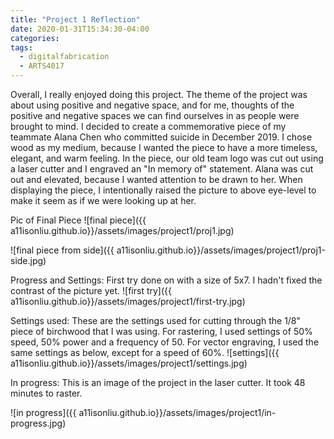 ```yaml
---
title: "Project 1 Reflection"
date: 2020-01-31T15:34:30-04:00
categories:
tags:
  - digitalfabrication
  - ARTS4017
---
```


Overall, I really enjoyed doing this project. The theme of the project was about using positive and negative space, and for me, thoughts of the positive and negative spaces we can find ourselves in as people were brought to mind. I decided to create a commemorative piece of my teammate Alana Chen who committed suicide in December 2019. I chose wood as my medium, because I wanted the piece to have a more timeless, elegant, and warm feeling. In the piece, our old team logo was cut out using a laser cutter and I engraved an "In memory of" statement. Alana was cut out and elevated, because I wanted attention to be drawn to her. When displaying the piece, I intentionally raised the picture to above eye-level to make it seem as if we were looking up at her.

Pic of Final Piece
![final piece]({{ a11isonliu.github.io}}/assets/images/project1/proj1.jpg)

![final piece from side]({{ a11isonliu.github.io}}/assets/images/project1/proj1-side.jpg)


Progress and Settings:
First try done on with a size of 5x7. I hadn't fixed the contrast of the picture yet.
![first try]({{ a11isonliu.github.io}}/assets/images/project1/first-try.jpg)

Settings used:
These are the settings used for cutting through the 1/8" piece of birchwood that I was using. For rastering, I used settings of 50% speed, 50% power and a frequency of 50. For vector engraving, I used the same settings as below, except for a speed of 60%.
![settings]({{ a11isonliu.github.io}}/assets/images/project1/settings.jpg)

In progress:
This is an image of the project in the laser cutter. It took 48 minutes to raster.

![in progress]({{ a11isonliu.github.io}}/assets/images/project1/in-progress.jpg)